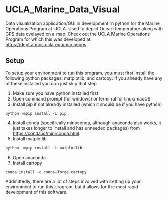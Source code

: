 # UCLA_Marine_Data_Visual

Data visualization application/GUI in development in python for the Marine Operations Program at UCLA. Used to depict Ocean temperature along with GPS data ovelayed on a map. Check out the UCLA Marine Operations Program for which this was developed at: https://dept.atmos.ucla.edu/marineops


## Setup
To setup your environment to run this program, you must first install the following python packages: matplotlib, and cartopy. If you already have any of these installed you can just skip that step
1. Make sure you have python installed first
2. Open command prompt (for windows) or terminal for linux/macOS
3. Install pip if not already installed (which it should be if you have python)
```
python -mpip install -U pip
```
4. Install conda (specifically minoconda, although anaconda also works, it just takes longer to install and has unneeded packages) from https://conda.io/miniconda.html. 
5. Install matplotlib
```
python -mpip install -U matplotlib
```
6. Open anaconda
7. Install cartopy
```
conda install -c conda-forge cartopy
```

Addmittedly, there are a lot of steps involved with setting up your environment to run this program, but it allows for the most rapid development of this software.
